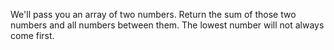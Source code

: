 We'll pass you an array of two numbers.
Return the sum of those two numbers and all numbers between them.
The lowest number will not always come first.